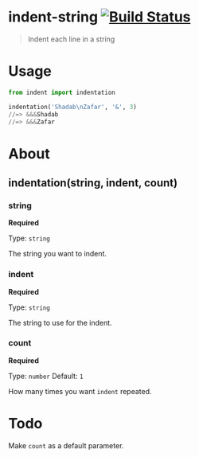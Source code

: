 # indent-string [![Build Status](https://travis-ci.org/nickedes/indent.svg?branch=master)](https://travis-ci.org/nickedes/indent)
> Indent each line in a string

# Usage
```python
from indent import indentation

indentation('Shadab\nZafar', '&', 3)
//=> &&&Shadab 
//=> &&&Zafar
```

# About

## indentation(string, indent, count)

### string

**Required**

Type: `string`

The string you want to indent.

### indent

**Required**

Type: `string`

The string to use for the indent.

### count

**Required**

Type: `number`
Default: `1`

How many times you want `indent` repeated.

# Todo
Make `count` as a default parameter.
